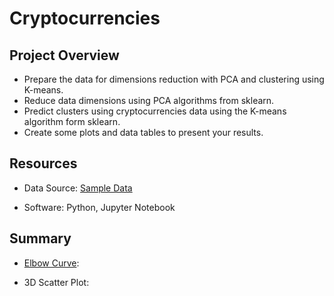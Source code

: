 # Cryptocurrencies

## Project Overview

- Prepare the data for dimensions reduction with PCA and clustering using K-means.
- Reduce data dimensions using PCA algorithms from sklearn.
- Predict clusters using cryptocurrencies data using the K-means algorithm form sklearn.
- Create some plots and data tables to present your results.





## Resources
- Data Source: [Sample Data](https://github.com/vrod237/Cryptocurrencies/blob/master/Resources/crypto_data.csv)


- Software: Python, Jupyter Notebook

## Summary
- [Elbow Curve](https://github.com/vrod237/Cryptocurrencies/blob/master/elbow_curve.png):

- 3D Scatter Plot:
